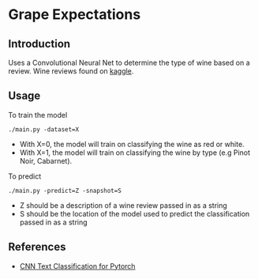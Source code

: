 # Grape Expectations

## Introduction
Uses a Convolutional Neural Net to determine the type of wine based on a review.
Wine reviews found on [kaggle](https://www.kaggle.com/zynicide/wine-reviews).

## Usage
To train the model
```
./main.py -dataset=X
```
* With X=0, the model will train on classifying the wine as red or white.
* With X=1, the model will train on classifying the wine by type (e.g Pinot Noir, Cabarnet).

To predict
```
./main.py -predict=Z -snapshot=S
```
* Z should be a description of a wine review passed in as a string
* S should be the location of the model used to predict the classification passed in as a string

## References
* [CNN Text Classification for Pytorch](https://github.com/Shawn1993/cnn-text-classification-pytorch)
